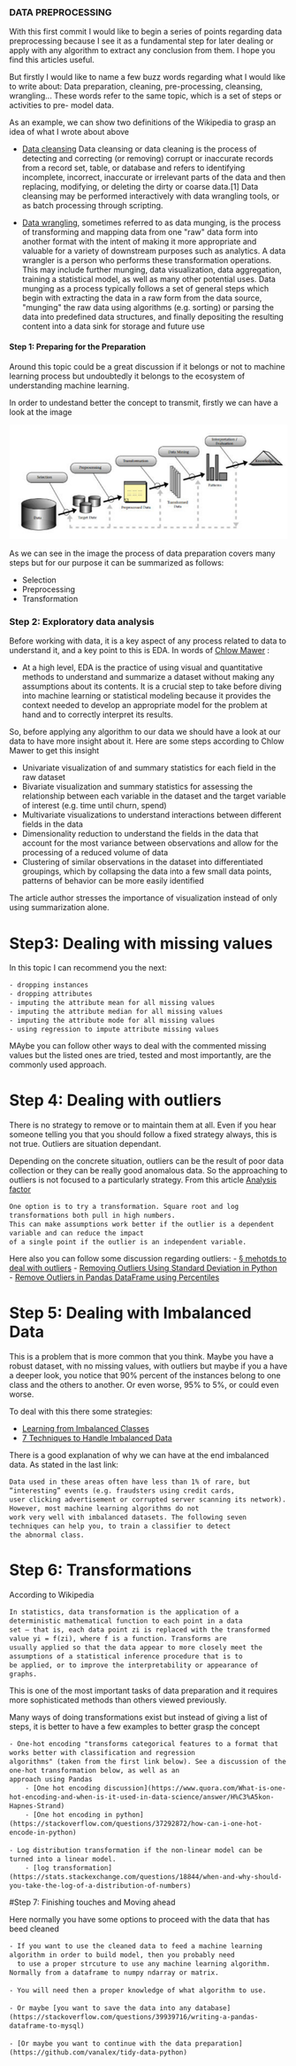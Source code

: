 ### DATA PREPROCESSING

With this first commit I would like to begin a series of points regarding data preprocessing because 
I see it as a fundamental step for later dealing or apply with any algorithm to extract any conclusion from them. I hope you find this articles useful.

But firstly I would like to name a few buzz words regarding what I would like to write about: Data preparation, cleaning, pre-processing, cleansing, wrangling... These words refer to the same topic, which is a set of steps or activities to pre- model data.

As an example, we can show two definitions of the Wikipedia to grasp an idea of what I wrote about above
 
 - [Data cleansing](https://en.wikipedia.org/wiki/Data_cleansing) Data cleansing or data cleaning is the process of detecting and correcting (or removing) corrupt or inaccurate records from a record set, table, or database and refers to identifying incomplete, incorrect, inaccurate or irrelevant parts of the data and then replacing, modifying, or deleting the dirty or coarse data.[1] Data cleansing may be performed interactively with data wrangling tools, or as batch processing through scripting.
 
 - [Data wrangling](https://en.wikipedia.org/wiki/Data_wrangling), sometimes referred to as data munging, is the process of transforming and mapping data from one "raw" data form into another format with the intent of making it more appropriate and valuable for a variety of downstream purposes such as analytics. A data wrangler is a person who performs these transformation operations. This may include further munging, data visualization, data aggregation, training a statistical model, as well as many other potential uses. Data munging as a process typically follows a set of general steps which begin with extracting the data in a raw form from the data source, "munging" the raw data using algorithms (e.g. sorting) or parsing the data into predefined data structures, and finally depositing the resulting content into a data sink for storage and future use

#### Step 1: Preparing for the Preparation

Around this topic could be a great discussion if it belongs or not to machine learning 
process but undoubtedly it belongs to the ecosystem of understanding machine learning.

In order to undestand better the concept to transmit, firstly we can have a look at the image

![alt text](https://github.com/vanalex/data-preprocessing/blob/master/images/CRISP-DM.png)

As we can see in the image the process of data preparation covers many steps but for our purpose 
it can be summarized as follows:
 - Selection
 - Preprocessing
 - Transformation
 
### Step 2: Exploratory data analysis

Before working with data, it is a key aspect of any process related to data to understand it, and 
a key point to this is EDA. In words of [Chlow Mawer](https://www.svds.com/value-exploratory-data-analysis/?utm_campaign=KDNuggets%20Blog&utm_source=KDNuggets) : 
 - At a high level, EDA is the practice of using visual and quantitative methods to understand 
   and summarize a dataset without making any assumptions about its contents. It is a crucial 
   step to take before diving into machine learning or statistical modeling because it provides 
   the context needed to develop an appropriate model for the problem at hand and to correctly 
   interpret its results.
 
So, before applying any algorithm to our data we should have a look at our data to have more 
insight about it. Here are some steps according to Chlow Mawer to get this insight
 - Univariate visualization of and summary statistics for each field in the raw dataset
 - Bivariate visualization and summary statistics for assessing the relationship between each variable in the dataset and the target variable of interest (e.g. time until churn, spend)
 - Multivariate visualizations to understand interactions between different fields in the data
 - Dimensionality reduction to understand the fields in the data that account for the most variance between observations and allow for the processing of a reduced volume of data
 - Clustering of similar observations in the dataset into differentiated groupings, which by collapsing the data into a few small data points, patterns of behavior can be more easily identified 
 
The article author stresses the importance of visualization instead of only using summarization alone.

# Step3: Dealing with missing values

In this topic I can recommend you the next:

    - dropping instances
    - dropping attributes
    - imputing the attribute mean for all missing values
    - imputing the attribute median for all missing values
    - imputing the attribute mode for all missing values
    - using regression to impute attribute missing values
    
MAybe you can follow other ways to deal with the commented missing values but the listed ones are tried, tested and most 
importantly, are the commonly used approach.

# Step 4: Dealing with outliers

There is no strategy to remove or to maintain them at all. Even if you hear someone telling you that you should follow a fixed
strategy always, this is not true. Outliers are situation dependant.

Depending on the concrete situation, outliers can be the result of poor data collection or they can be really good anomalous 
data. So the approaching to outliers is not focused to a particularly strategy. From this article [Analysis factor](http://www.theanalysisfactor.com/outliers-to-drop-or-not-to-drop/)  

    
    One option is to try a transformation. Square root and log transformations both pull in high numbers. 
    This can make assumptions work better if the outlier is a dependent variable and can reduce the impact 
    of a single point if the outlier is an independent variable. 
    
Here also you can follow some discussion regarding outliers:
    - [§ mehotds to deal with outliers](https://www.neuraldesigner.com/blog/3_methods_to_deal_with_outliers)
    - [Removing Outliers Using Standard Deviation in Python](https://www.kdnuggets.com/2017/02/removing-outliers-standard-deviation-python.html)     
    - [Remove Outliers in Pandas DataFrame using Percentiles](https://stackoverflow.com/questions/35827863/remove-outliers-in-pandas-dataframe-using-percentiles)
    
# Step 5: Dealing with Imbalanced Data
This is a problem that is more common that you think. Maybe you have a robust dataset, with no missing values, with outliers but
maybe if you a have a deeper look, you notice that 90% percent of the instances belong to one class and the others to another. 
Or even worse, 95% to 5%, or could even worse.

To deal with this there some strategies:

- [Learning from Imbalanced Classes](https://www.svds.com/learning-imbalanced-classes/?utm_source=kdnuggets&utm_medium=blog&utm_campaign=learning%20from%20imbalanced%20classes)
- [7 Techniques to Handle Imbalanced Data](https://www.kdnuggets.com/2017/06/7-techniques-handle-imbalanced-data.html)

There is a good explanation of why we can have at the end imbalanced data. As stated in the last link:

    Data used in these areas often have less than 1% of rare, but “interesting” events (e.g. fraudsters using credit cards, 
    user clicking advertisement or corrupted server scanning its network). However, most machine learning algorithms do not 
    work very well with imbalanced datasets. The following seven techniques can help you, to train a classifier to detect 
    the abnormal class.
    
# Step 6: Transformations

According to Wikipedia

    In statistics, data transformation is the application of a deterministic mathematical function to each point in a data 
    set — that is, each data point zi is replaced with the transformed value yi = f(zi), where f is a function. Transforms are 
    usually applied so that the data appear to more closely meet the assumptions of a statistical inference procedure that is to 
    be applied, or to improve the interpretability or appearance of graphs.
    
This is one of the most important tasks of data preparation and it requires more sophisticated methods than others viewed 
previously.

Many ways of doing transformations exist but instead of giving a list of steps, it is better to have a few examples to better 
grasp the concept

    - One-hot encoding "transforms categorical features to a format that works better with classification and regression 
    algorithms" (taken from the first link below). See a discussion of the one-hot transformation below, as well as an 
    approach using Pandas
        - [One hot encoding discussion](https://www.quora.com/What-is-one-hot-encoding-and-when-is-it-used-in-data-science/answer/H%C3%A5kon-Hapnes-Strand)
        - [One hot encoding in python](https://stackoverflow.com/questions/37292872/how-can-i-one-hot-encode-in-python)  
     
    - Log distribution transformation if the non-linear model can be turned into a linear model.
        - [log transformation](https://stats.stackexchange.com/questions/18844/when-and-why-should-you-take-the-log-of-a-distribution-of-numbers)
        
#Step 7: Finishing touches and Moving ahead

Here normally you have some options to proceed with the data that has beed cleaned

    - If you want to use the cleaned data to feed a machine learning algorithm in order to build model, then you probably need
      to use a proper strcuture to use any machine learning algorithm. Normally from a dataframe to numpy ndarray or matrix.
    
    - You will need then a proper knowledge of what algorithm to use.
    
    - Or maybe [you want to save the data into any database](https://stackoverflow.com/questions/39939716/writing-a-pandas-dataframe-to-mysql)
    
    - [Or maybe you want to continue with the data preparation](https://github.com/vanalex/tidy-data-python)         